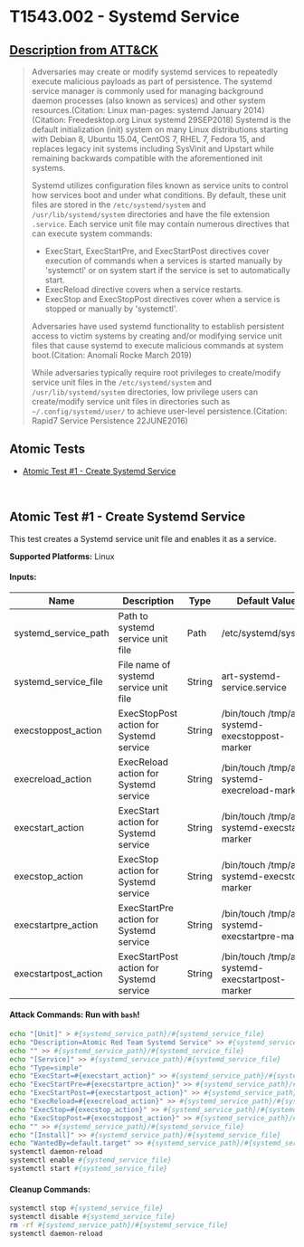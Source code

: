# T1543.002 - Systemd Service
## [Description from ATT&CK](https://attack.mitre.org/techniques/T1543/002)
<blockquote>Adversaries may create or modify systemd services to repeatedly execute malicious payloads as part of persistence. The systemd service manager is commonly used for managing background daemon processes (also known as services) and other system resources.(Citation: Linux man-pages: systemd January 2014)(Citation: Freedesktop.org Linux systemd 29SEP2018) Systemd is the default initialization (init) system on many Linux distributions starting with Debian 8, Ubuntu 15.04, CentOS 7, RHEL 7, Fedora 15, and replaces legacy init systems including SysVinit and Upstart while remaining backwards compatible with the aforementioned init systems.

Systemd utilizes configuration files known as service units to control how services boot and under what conditions. By default, these unit files are stored in the <code>/etc/systemd/system</code> and <code>/usr/lib/systemd/system</code> directories and have the file extension <code>.service</code>. Each service unit file may contain numerous directives that can execute system commands:

* ExecStart, ExecStartPre, and ExecStartPost directives cover execution of commands when a services is started manually by 'systemctl' or on system start if the service is set to automatically start. 
* ExecReload directive covers when a service restarts. 
* ExecStop and ExecStopPost directives cover when a service is stopped or manually by 'systemctl'.

Adversaries have used systemd functionality to establish persistent access to victim systems by creating and/or modifying service unit files that cause systemd to execute malicious commands at system boot.(Citation: Anomali Rocke March 2019)

While adversaries typically require root privileges to create/modify service unit files in the <code>/etc/systemd/system</code> and <code>/usr/lib/systemd/system</code> directories, low privilege users can create/modify service unit files in directories such as <code>~/.config/systemd/user/</code> to achieve user-level persistence.(Citation: Rapid7 Service Persistence 22JUNE2016)</blockquote>

## Atomic Tests

- [Atomic Test #1 - Create Systemd Service](#atomic-test-1---create-systemd-service)


<br/>

## Atomic Test #1 - Create Systemd Service
This test creates a Systemd service unit file and enables it as a service.

**Supported Platforms:** Linux




#### Inputs:
| Name | Description | Type | Default Value | 
|------|-------------|------|---------------|
| systemd_service_path | Path to systemd service unit file | Path | /etc/systemd/system|
| systemd_service_file | File name of systemd service unit file | String | art-systemd-service.service|
| execstoppost_action | ExecStopPost action for Systemd service | String | /bin/touch /tmp/art-systemd-execstoppost-marker|
| execreload_action | ExecReload action for Systemd service | String | /bin/touch /tmp/art-systemd-execreload-marker|
| execstart_action | ExecStart action for Systemd service | String | /bin/touch /tmp/art-systemd-execstart-marker|
| execstop_action | ExecStop action for Systemd service | String | /bin/touch /tmp/art-systemd-execstop-marker|
| execstartpre_action | ExecStartPre action for Systemd service | String | /bin/touch /tmp/art-systemd-execstartpre-marker|
| execstartpost_action | ExecStartPost action for Systemd service | String | /bin/touch /tmp/art-systemd-execstartpost-marker|


#### Attack Commands: Run with `bash`! 


```bash
echo "[Unit]" > #{systemd_service_path}/#{systemd_service_file}
echo "Description=Atomic Red Team Systemd Service" >> #{systemd_service_path}/#{systemd_service_file}
echo "" >> #{systemd_service_path}/#{systemd_service_file}
echo "[Service]" >> #{systemd_service_path}/#{systemd_service_file}
echo "Type=simple"
echo "ExecStart=#{execstart_action}" >> #{systemd_service_path}/#{systemd_service_file}
echo "ExecStartPre=#{execstartpre_action}" >> #{systemd_service_path}/#{systemd_service_file}
echo "ExecStartPost=#{execstartpost_action}" >> #{systemd_service_path}/#{systemd_service_file}
echo "ExecReload=#{execreload_action}" >> #{systemd_service_path}/#{systemd_service_file}
echo "ExecStop=#{execstop_action}" >> #{systemd_service_path}/#{systemd_service_file}
echo "ExecStopPost=#{execstoppost_action}" >> #{systemd_service_path}/#{systemd_service_file}
echo "" >> #{systemd_service_path}/#{systemd_service_file}
echo "[Install]" >> #{systemd_service_path}/#{systemd_service_file}
echo "WantedBy=default.target" >> #{systemd_service_path}/#{systemd_service_file}
systemctl daemon-reload
systemctl enable #{systemd_service_file}
systemctl start #{systemd_service_file}
```

#### Cleanup Commands:
```bash
systemctl stop #{systemd_service_file}
systemctl disable #{systemd_service_file}
rm -rf #{systemd_service_path}/#{systemd_service_file}
systemctl daemon-reload
```





<br/>

